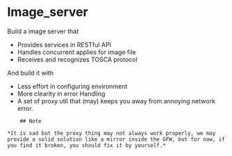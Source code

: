 
# Image_server

Build a image server that

- Provides services in RESTful API
- Handles concurrent applies for image file
- Receives and recognizes TOSCA protocol
  
And build it with

- Less effort in configuring environment
- More clearity in error Handling
- A set of proxy util that (may) keeps you away from annoying network error.

``` text
    ## Note

*It is sad but the proxy thing may not always work properly, we may provide a solid solution like a mirror inside the GFW, but for now, if you find it broken, you should fix it by yourself.*

```
